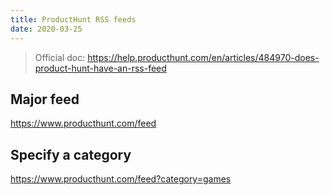 ```yaml
---
title: ProductHunt RSS feeds
date: 2020-03-25
---
```


> Official doc: https://help.producthunt.com/en/articles/484970-does-product-hunt-have-an-rss-feed

## Major feed

https://www.producthunt.com/feed

## Specify a category

https://www.producthunt.com/feed?category=games
